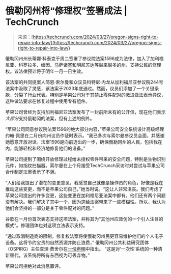 <!--yml

category: 未分类

date: 2024-05-29 12:42:31

-->

# 俄勒冈州将“修理权”签署成法 | TechCrunch

> 来源：[https://techcrunch.com/2024/03/27/oregon-signs-right-to-repair-into-law/](https://techcrunch.com/2024/03/27/oregon-signs-right-to-repair-into-law/)

俄勒冈州州长蒂娜·科泰克于周二签署了参议院法案1596成为法律，加入了加利福尼亚、科罗拉多、缅因、马萨诸塞和明尼苏达等越来越多的州，支持公民的修理权。该法律预计将于明年一月一日生效。

该法案的共同提案人简恩·索尔曼和众议员科特尼·内龙从加利福尼亚参议院244号法案中汲取了灵感，该法案于2023年底通过。然而，议员们添加了一个关键条款，分裂了行业代表。特别是苹果公司对于其禁止零件配对的激进做法表示异议，这种做法要求在修复过程中使用专有组件。

苹果公司曾经为支持加利福尼亚法案发布了一封前所未有的公开信，现在他们表示*大部分*支持俄勒冈的法案，但有上述的例外。

“苹果公司同意参议院法案1596的绝大部分内容，”苹果公司安全系统设计高级经理约翰·佩里在二月份向州议员作证时表示。“我已多次与索尔曼参议员会面，并感谢她愿意开放对话。法案1596是向前迈出的一步，确保俄勒冈州的人民，包括我在内，能够轻松和经济地修复他们的设备。”

苹果公司提到了围绕开放修理过程给未授权零件带来的安全问题，特别是生物识别元件，如指纹扫描器。索尔曼在上个月接受TechCrunch采访时对尝试与苹果公司合作制定法案表示了不满。

“人们给我提出了潜在的变更意见，我感觉自己就像是操作员的角色，好像是我在推动这些变更，而不是苹果公司自己，”她当时说。“这让人非常沮丧。我们考虑了苹果公司提出的许多变更，这些变更在加利福尼亚法案中都有。他们还有两个问题没有解决。我们解决了其中一个，因为这给法案带来了一些模糊性。所以，我认为他们会坚持的一部分是关于零件配对的问题。”

谷歌在一月份首次表态支持这项法案，并称其为“其他州应效仿的一个引人注目的模式”。修理团体也对这项立法表示支持。

“通过取消制造商的限制，修复权法案将使俄勒冈州民更容易维护他们的个人电子设备。这将节约宝贵的自然资源并防止浪费，” 俄勒冈州公共利益研究团体（OSPIRG）主任查理·费舍尔在[一份声明](https://pirg.org/updates/governor-kotek-signs-the-right-to-repair-act-into-law/)中指出。 “这是对‘一次性’系统的一种清新替代，该系统将所有东西视为可丢弃物。”

苹果公司拒绝对此消息置评。
